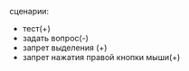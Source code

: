 сценарии:
  - тест(+)
  - задать вопрос(-)
  - запрет выделения (+)
  - запрет нажатия правой кнопки мыши(+)
